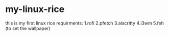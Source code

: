 # my-linux-rice
this is my first linux rice 
requirments:
1.rofi 
2.pfetch 
3.alacritty
4.i3wm
5.feh (to set the wallpaper)


